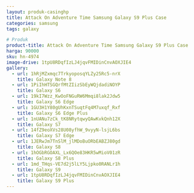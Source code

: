 ```yaml
---
layout: produk-casinghp
title: Attack On Adventure Time Samsung Galaxy S9 Plus Case
categories: samsung
tags: galaxy

# Produk
product-title: Attack On Adventure Time Samsung Galaxy S9 Plus Case
harga: 90000
sku: hn-4974
image-drive: 1tpU8RDqfIzLJ4jqvFMIDinCnvAOXJIE4
gallery:
  - url: 1hRjMZxmqc7TrkyoposqYLZy25Rc5-nrX
    title: Galaxy Note 8
  - url: 1PiIhHTSGQrfMtZIizSbEyWQjdadiNOYP
    title: Galaxy S6
  - url: 19kI7Wzz_KwOoFNGuRW6Mmqi8lak2Jdw5
    title: Galaxy S6 Edge
  - url: 1GU3H1Y80gUhKxnTSuqtFq4M7uxqf_Rxf
    title: Galaxy S6 Edge Plus
  - url: 1nUANu7zCk_tK8NRytqwyQAwKvkQnh12X
    title: Galaxy S7
  - url: 14fZ9eoXVs28U08yfhW_9vyyN-lsjL6bs
    title: Galaxy S7 Edge
  - url: 1JERwJm7TnSlM_jlMDoBuORbEABZJ80gd
    title: Galaxy S8
  - url: 1hOGbRGOAXL_Lx6QOe83HKR5wMioV01zR
    title: Galaxy S8 Plus
  - url: 1md_THqs-VE7d2j5lLY5Ljpko0RANLr1h
    title: Galaxy S9
  - url: 1tpU8RDqfIzLJ4jqvFMIDinCnvAOXJIE4
    title: Galaxy S9 Plus
---
```

